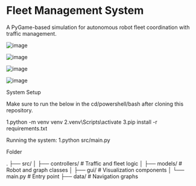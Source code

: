 # Fleet Management System

A PyGame-based simulation for autonomous robot fleet coordination with traffic management.

![image](https://github.com/user-attachments/assets/d844cee5-3901-4dbd-9e33-edc097b32364)

![image](https://github.com/user-attachments/assets/bdb6e973-17cb-42d0-8bbe-0d965e31999b)

![image](https://github.com/user-attachments/assets/5b7c8f4e-76e5-4c40-91e6-d707e0c8821f)

![image](https://github.com/user-attachments/assets/063899aa-5ba6-4d69-a57d-2c94c85ff43f)



System Setup 

Make sure to run the below in the cd/powershell/bash after cloning this repository.

1.python -m venv venv
2.venv\Scripts\activate
3.pip install -r requirements.txt

Running the system:
1.python src/main.py

Folder

.
├── src/
│   ├── controllers/      # Traffic and fleet logic
│   ├── models/           # Robot and graph classes
│   ├── gui/              # Visualization components
│   └── main.py           # Entry point
├── data/                 # Navigation graphs
